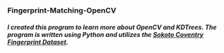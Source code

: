 ### Fingerprint-Matching-OpenCV

##### I created this program to learn more about OpenCV and KDTrees. The program is written using Python and utilizes the [Sokoto Coventry Fingerprint Dataset](https://www.kaggle.com/ruizgara/socofing).
